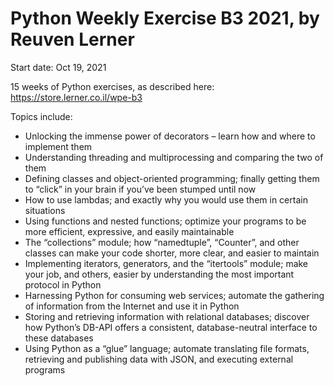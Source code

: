# Python Weekly Exercise B3 2021, by Reuven Lerner
Start date: Oct 19, 2021

15 weeks of Python exercises, as described here: https://store.lerner.co.il/wpe-b3

Topics include:

- Unlocking the immense power of decorators
– learn how and where to implement them
- Understanding threading and multiprocessing and comparing the two of them
- Defining classes and object-oriented programming; finally getting them to “click” in your brain if you’ve been stumped until now
- How to use lambdas; and exactly why you would use them in certain situations
- Using functions and nested functions; optimize your programs to be more efficient, expressive, and easily maintainable
- The “collections” module; how “namedtuple”, “Counter”, and other classes can make your code shorter, more clear, and easier to maintain
- Implementing iterators, generators, and the “itertools” module; make your job, and others, easier by understanding the most important protocol in Python
- Harnessing Python for consuming web services; automate the gathering of information from the Internet and use it in Python
- Storing and retrieving information with relational databases; discover how Python’s DB-API offers a consistent, database-neutral interface to these databases
- Using Python as a “glue” language; automate translating file formats, retrieving and publishing data with JSON, and executing external programs
